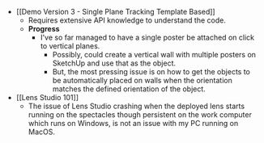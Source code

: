 - [[Demo Version 3 - Single Plane Tracking Template Based]]
	- Requires extensive API knowledge to understand the code.
	- **Progress**
		- I've so far managed to have a single poster be attached on click to vertical planes.
			- Possibly, could create a vertical wall with multiple posters on SketchUp and use that as the object.
			- But, the most pressing issue is on how to get the objects to be automatically placed on walls when the orientation matches the defined orientation of the object.
- [[Lens Studio 101]]
	- The issue of Lens Studio crashing when the deployed lens starts running on the spectacles though persistent on the work computer which runs on Windows, is not an issue with my PC running on MacOS.